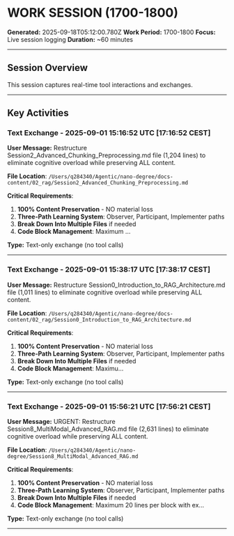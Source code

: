 # WORK SESSION (1700-1800)

**Generated:** 2025-09-18T05:12:00.780Z
**Work Period:** 1700-1800
**Focus:** Live session logging
**Duration:** ~60 minutes

---

## Session Overview

This session captures real-time tool interactions and exchanges.

---

## Key Activities

### Text Exchange - 2025-09-01 15:16:52 UTC [17:16:52 CEST]

**User Message:** Restructure Session2_Advanced_Chunking_Preprocessing.md file (1,204 lines) to eliminate cognitive overload while preserving ALL content.

**File Location**: `/Users/q284340/Agentic/nano-degree/docs-content/02_rag/Session2_Advanced_Chunking_Preprocessing.md`

**Critical Requirements**:
1. **100% Content Preservation** - NO material loss
2. **Three-Path Learning System**: Observer, Participant, Implementer paths
3. **Break Down Into Multiple Files** if needed
4. **Code Block Management**: Maximum ...

**Type:** Text-only exchange (no tool calls)

---

### Text Exchange - 2025-09-01 15:38:17 UTC [17:38:17 CEST]

**User Message:** Restructure Session0_Introduction_to_RAG_Architecture.md file (1,011 lines) to eliminate cognitive overload while preserving ALL content.

**File Location**: `/Users/q284340/Agentic/nano-degree/docs-content/02_rag/Session0_Introduction_to_RAG_Architecture.md`

**Critical Requirements**:
1. **100% Content Preservation** - NO material loss
2. **Three-Path Learning System**: Observer, Participant, Implementer paths
3. **Break Down Into Multiple Files** if needed
4. **Code Block Management**: Maximu...

**Type:** Text-only exchange (no tool calls)

---

### Text Exchange - 2025-09-01 15:56:21 UTC [17:56:21 CEST]

**User Message:** URGENT: Restructure Session8_MultiModal_Advanced_RAG.md file (2,631 lines) to eliminate cognitive overload while preserving ALL content.

**File Location**: `/Users/q284340/Agentic/nano-degree/Session8_MultiModal_Advanced_RAG.md`

**Critical Requirements**:
1. **100% Content Preservation** - NO material loss
2. **Three-Path Learning System**: Observer, Participant, Implementer paths  
3. **Break Down Into Multiple Files** if needed
4. **Code Block Management**: Maximum 20 lines per block with ex...

**Type:** Text-only exchange (no tool calls)

---

